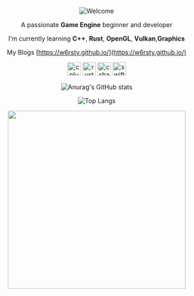 <div align="center">
  
![Welcome][github-sub-title:img]

[github-sub-title:img]: https://readme-typing-svg.herokuapp.com/?font=Segoe+Script&center=true&lines=Hello,%20I%27m%20w6rsty;

A passionate **Game Engine** beginner and developer


I’m currently learning **C++**, **Rust**, **OpenGL**, **Vulkan**,**Graphics**

My Blogs [https://w6rsty.github.io/](https://w6rsty.github.io/)

<img src="https://img.shields.io/badge/C%2B%2B-00599C?style=for-the-badge&logo=c%2B%2B&logoColor=white" alt="cplusplus" height="30"/> 
<img src="https://img.shields.io/badge/Rust-FA7343?style=for-the-badge&logo=rust&logoColor=white" alt="rust" height="30"/>
<img src="https://img.shields.io/badge/C%23-239120?style=for-the-badge&logo=c-sharp&logoColor=white" alt="csharp" height="30"/>
<img src="https://img.shields.io/badge/Swift-FA7343?style=for-the-badge&logo=swift&logoColor=white" alt="swift" height="30"/>

![Anurag's GitHub stats](https://github-readme-stats.vercel.app/api?username=w6rsty&layout=compact&theme=tokyonight)

![Top Langs](https://github-readme-stats.vercel.app/api/top-langs/?username=w6rsty&layout=compact&theme=tokyonight)

<a href="https://wakatime.com"><img src="https://wakatime.com/share/@018e6bc6-d9cc-41b8-8c01-54e0879e21dc/655acf06-711d-40e8-beaa-062576fe73b6.png" width=400/></a>

</div>
